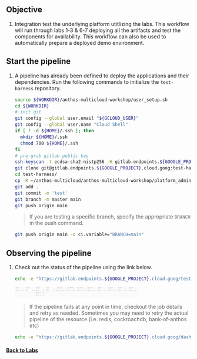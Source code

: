 ## Objective

1. Integration test the underlying platform utitlizing the labs.  This workflow will run through labs 1-3 & 6-7 deploying all the artifacts and test the components for availability.  This workflow can also be used to automatically prepare a deployed demo environment.

## Start the pipeline

1.  A pipeline has already been defined to deploy the applications and their dependencies.  Run the following commands to initialize the `test-harness` repository.

    ```bash
    source ${WORKDIR}/anthos-multicloud-workshop/user_setup.sh
    cd ${WORKDIR}
    # init git
    git config --global user.email "${GCLOUD_USER}"
    git config --global user.name "Cloud Shell"
    if [ ! -d ${HOME}/.ssh ]; then
      mkdir ${HOME}/.ssh
      chmod 700 ${HOME}/.ssh
    fi
    # pre-grab gitlab public key
    ssh-keyscan -t ecdsa-sha2-nistp256 -H gitlab.endpoints.${GOOGLE_PROJECT}.cloud.goog >> ~/.ssh/known_hosts
    git clone git@gitlab.endpoints.${GOOGLE_PROJECT}.cloud.goog:test-harness/test-harness.git
    cd test-harness/
    cp -R ~/anthos-multicloud/anthos-multicloud-workshop/platform_admins/tests/test_harness/. .
    git add .
    git commit -m 'test'
    git branch -m master main
    git push origin main 
    ```
    > If you are testing a specific branch, specify the appropriate `BRANCH` in the push command.

    ```bash
    git push origin main -o ci.variable="BRANCH=main"
    ```

## Observing the pipeline

1.  Check out the status of the pipeline using the link below.

    ```bash
    echo -e "https://gitlab.endpoints.${GOOGLE_PROJECT}.cloud.goog/test-harness/test-harness/-/pipelines"
    ```

    <img src="/platform_admins/docs/img/test-harness-pipeline.png" width=70% height=70%>

    > If the pipeline fails at any point in time, checkout the job details and retry as needed.  Sometimes you may need to retry the actual pipeline of the resource (i.e. redis, cockroachdb, bank-of-anthos etc)

    ```bash
    echo -e "https://gitlab.endpoints.${GOOGLE_PROJECT}.cloud.goog/dashboard/projects"
    ```

#### [Back to Labs](/README.md#labs)

